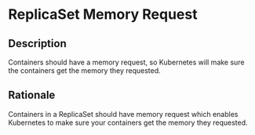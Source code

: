# ReplicaSet Memory Request

## Description

Containers should have a memory request, so Kubernetes will make sure the containers get the memory they requested.

## Rationale

Containers in a ReplicaSet should have memory request which enables Kubernetes to make sure your containers get the memory they requested.
